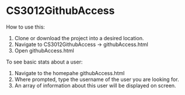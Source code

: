 # CS3012GithubAccess

How to use this:

1. Clone or download the project into a desired location.
2. Navigate to CS3012GithubAccess -> githubAccess.html
3. Open githubAccess.html

To see basic stats about a user:
1. Navigate to the homepahe githubAccess.html
2. Where prompted, type the username of the user you are looking for.
3. An array of information about this user will be displayed on screen.
